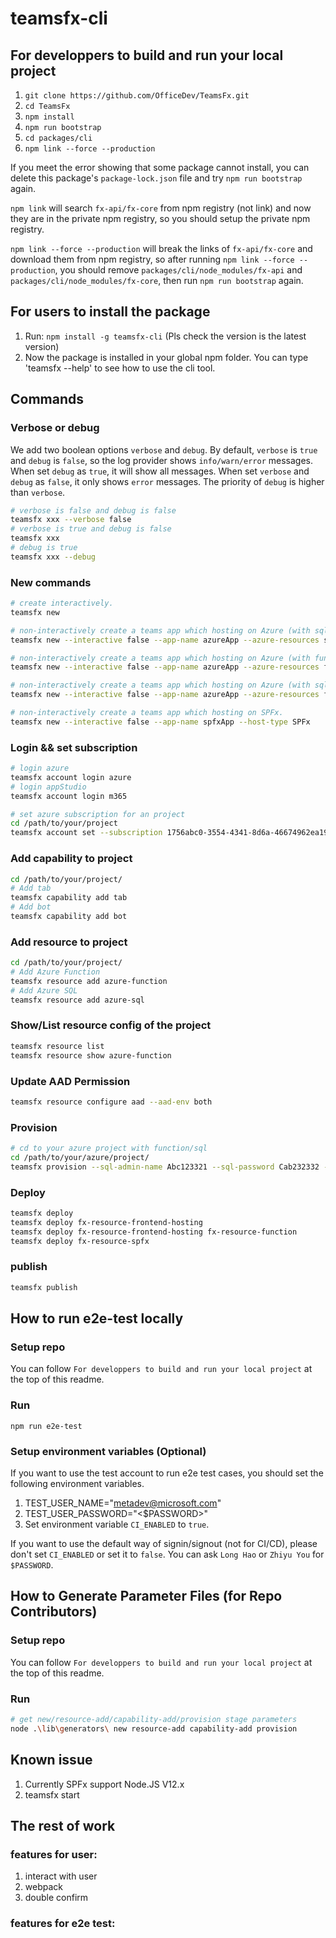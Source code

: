 # teamsfx-cli

## For developpers to build and run your local project

1. `git clone https://github.com/OfficeDev/TeamsFx.git`
2. `cd TeamsFx`
3. `npm install`
4. `npm run bootstrap`
5. `cd packages/cli`
6. `npm link --force --production`

If you meet the error showing that some package cannot install, you can delete this package's `package-lock.json` file and try `npm run bootstrap` again.

`npm link` will search `fx-api/fx-core` from npm registry (not link) and now they are in the private npm registry, so you should setup the private npm registry.

`npm link --force --production` will break the links of `fx-api/fx-core` and download them from npm registry, so after running `npm link --force --production`, you should remove `packages/cli/node_modules/fx-api` and `packages/cli/node_modules/fx-core`, then run `npm run bootstrap` again.

## For users to install the package
1. Run: `npm install -g teamsfx-cli` (Pls check the version is the latest version)
2. Now the package is installed in your global npm folder. You can type 'teamsfx --help' to see how to use the cli tool.

## Commands

### Verbose or debug

We add two boolean options `verbose` and `debug`. By default, `verbose` is `true` and `debug` is `false`, so the log provider shows `info/warn/error` messages. When set `debug` as `true`, it will show all messages. When set `verbose` and `debug` as `false`, it only shows `error` messages. The priority of `debug` is higher than `verbose`.

```bash
# verbose is false and debug is false
teamsfx xxx --verbose false
# verbose is true and debug is false
teamsfx xxx
# debug is true
teamsfx xxx --debug
```

### New commands

```bash
# create interactively.
teamsfx new

# non-interactively create a teams app which hosting on Azure (with sql).
teamsfx new --interactive false --app-name azureApp --azure-resources sql

# non-interactively create a teams app which hosting on Azure (with function).
teamsfx new --interactive false --app-name azureApp --azure-resources function

# non-interactively create a teams app which hosting on Azure (with sql and function).
teamsfx new --interactive false --app-name azureApp --azure-resources function sql

# non-interactively create a teams app which hosting on SPFx.
teamsfx new --interactive false --app-name spfxApp --host-type SPFx
```

### Login && set subscription

```bash
# login azure
teamsfx account login azure
# login appStudio
teamsfx account login m365

# set azure subscription for an project
cd /path/to/your/project
teamsfx account set --subscription 1756abc0-3554-4341-8d6a-46674962ea19
```

### Add capability to project

```bash
cd /path/to/your/project/
# Add tab
teamsfx capability add tab
# Add bot
teamsfx capability add bot
```

### Add resource to project

```bash
cd /path/to/your/project/
# Add Azure Function
teamsfx resource add azure-function
# Add Azure SQL
teamsfx resource add azure-sql
```

### Show/List resource config of the project
```bash
teamsfx resource list
teamsfx resource show azure-function
```

### Update AAD Permission
```bash
teamsfx resource configure aad --aad-env both
```
### Provision

```bash
# cd to your azure project with function/sql
cd /path/to/your/azure/project/
teamsfx provision --sql-admin-name Abc123321 --sql-password Cab232332 --sql-confirm-password Cab232332
```

### Deploy

```bash
teamsfx deploy
teamsfx deploy fx-resource-frontend-hosting
teamsfx deploy fx-resource-frontend-hosting fx-resource-function
teamsfx deploy fx-resource-spfx
```

### publish

```bash
teamsfx publish
```

## How to run e2e-test locally

### Setup repo
You can follow `For developpers to build and run your local project` at the top of this readme.

### Run
`npm run e2e-test`

### Setup environment variables (Optional)
If you want to use the test account to run e2e test cases, you should set the following environment variables.

1. TEST_USER_NAME="metadev@microsoft.com"
2. TEST_USER_PASSWORD="<$PASSWORD>"
3. Set environment variable `CI_ENABLED` to `true`.

If you want to use the default way of signin/signout (not for CI/CD), please don't set `CI_ENABLED` or set it to `false`.
You can ask `Long Hao` or `Zhiyu You` for `$PASSWORD`.

## How to Generate Parameter Files (for Repo Contributors)

### Setup repo
You can follow `For developpers to build and run your local project` at the top of this readme.

### Run
```bash
# get new/resource-add/capability-add/provision stage parameters
node .\lib\generators\ new resource-add capability-add provision
```

## Known issue
1. Currently SPFx support Node.JS V12.x
2. teamsfx start

## The rest of work

### features for user:
1. interact with user
2. webpack
3. double confirm

### features for e2e test:
